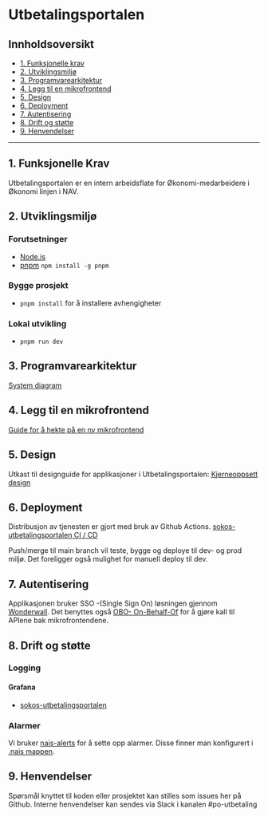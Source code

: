 # Utbetalingsportalen

## Innholdsoversikt

- [1. Funksjonelle krav](#1-funksjonelle-krav)
- [2. Utviklingsmiljø](#2-utviklingsmiljø)
- [3. Programvarearkitektur](#3-programvarearkitektur)
- [4. Legg til en mikrofrontend](#4-legg-til-en-mikrofrontend)
- [5. Design](#5-design)
- [6. Deployment](#6-deployment)
- [7. Autentisering](#7-autentisering)
- [8. Drift og støtte](#8-drift-og-støtte)
- [9. Henvendelser](#9-henvendelser)

---

## 1. Funksjonelle Krav

Utbetalingsportalen er en intern arbeidsflate for Økonomi-medarbeidere i Økonomi linjen i NAV.

## 2. Utviklingsmiljø

### Forutsetninger

- [Node.js](https://nodejs.org/en)
- [pnpm](https://pnpm.io/) `npm install -g pnpm`

### Bygge prosjekt

- `pnpm install` for å installere avhengigheter

### Lokal utvikling

- `pnpm run dev`

## 3. Programvarearkitektur

[System diagram](dokumentasjon/system-diagram.md)

## 4. Legg til en mikrofrontend

[Guide for å hekte på en ny mikrofrontend](dokumentasjon/mikrofrontend.md)

## 5. Design

Utkast til designguide for applikasjoner i Utbetalingsportalen:
[Kjerneoppsett design](https://navno-my.sharepoint.com/:o:/g/personal/julie_utgard_nav_no/EtV6P-sYimZNsACTYqZmSbsBLeSlsvc6PP2svso_H09dZA?e=KSY5SO)

## 6. Deployment

Distribusjon av tjenesten er gjort med bruk av Github Actions.
[sokos-utbetalingsportalen CI / CD](https://github.com/navikt/sokos-utbetalingsportalen/actions)

Push/merge til main branch vil teste, bygge og deploye til dev- og prod miljø.
Det foreligger også mulighet for manuell deploy til dev.

## 7. Autentisering

Applikasjonen bruker SSO -(Single Sign On) løsningen gjennom [Wonderwall](https://docs.nais.io/addons/wonderwall/?h=wonder).
Det benyttes også [OBO- On-Behalf-Of](https://docs.nais.io/security/auth/azure-ad/usage/?h=behal#oauth-20-on-behalf-of-grant) for å gjøre kall til APIene bak mikrofrontendene.

## 8. Drift og støtte

### Logging

#### Grafana

- [sokos-utbetalingsportalen](https://grafana.nav.cloud.nais.io/d/6uYofme4z/sokos-utbetalingsportalen?orgId=1)

### Alarmer

Vi bruker [nais-alerts](https://doc.nais.io/observability/alerts) for å sette opp alarmer. Disse finner man konfigurert i [.nais mappen](.nais).


## 9. Henvendelser

Spørsmål knyttet til koden eller prosjektet kan stilles som issues her på Github.
Interne henvendelser kan sendes via Slack i kanalen #po-utbetaling
